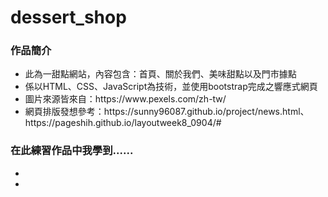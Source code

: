 # dessert_shop
<h3>作品簡介</h3>
<ul>
<li>此為一甜點網站，內容包含：首頁、關於我們、美味甜點以及門市據點</li>
<li>係以HTML、CSS、JavaScript為技術，並使用bootstrap完成之響應式網頁</li>  
<li>圖片來源皆來自：https://www.pexels.com/zh-tw/</li>  
<li>網頁排版發想參考：https://sunny96087.github.io/project/news.html、https://pageshih.github.io/layoutweek8_0904/#</li>  
</ul>

<h3>在此練習作品中我學到......</h3>
<ul>
<li></li>
<li></li>
</ul>
